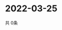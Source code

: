 # 2022-03-25
  共 0条

  <!-- BEGIN -->
  <!-- 最后更新时间Fri Mar 25 2022 15:05:53 GMT+0000 (Coordinated Universal Time) -->
  
  <!-- END -->
  
  
